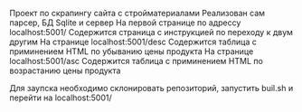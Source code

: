 Проект по скрапингу сайта с стройматериалами 
Реализован сам парсер, БД Sqlite и сервер
На первой странице по адрессу localhost:5001/ Содержится страница с инструкцией по переходу к двум другим
На странице localhost:5001/desc Содержится таблица с приминением HTML по убыванию цены продукта
На странице localhost:5001/asc Содержится таблица с приминением HTML по возрастанию цены продукта

Для заупска необходимо склонировать репозиторий, запустить buil.sh и перейти на localhost:5001/
